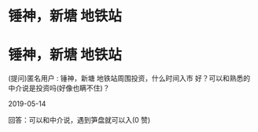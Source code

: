 # 锤神，新塘 地铁站

# 锤神，新塘 地铁站

(提问)匿名用户 : 锤神，新塘 地铁站周围投资，什么时间入市 好？可以和熟悉的中介说是投资吗(好像也瞒不住)？

2019-05-14

回答：可以和中介说，遇到笋盘就可以入(0 赞)